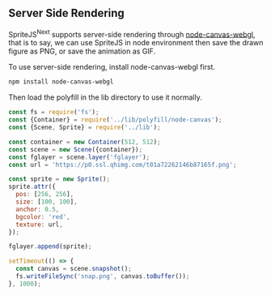 ## Server Side Rendering

SpriteJS<sup>Next</sup> supports server-side rendering through [node-canvas-webgl](https://github.com/akira-cn/node-canvas-webgl), that is to say, we can use SpriteJS in node environment then save the drawn figure as PNG, or save the animation as GIF.

To use server-side rendering, install node-canvas-webgl first.

```bash
npm install node-canvas-webgl
```

Then load the polyfill in the lib directory to use it normally.

```js
const fs = require('fs');
const {Container} = require('../lib/polyfill/node-canvas');
const {Scene, Sprite} = require('../lib');

const container = new Container(512, 512);
const scene = new Scene({container});
const fglayer = scene.layer('fglayer');
const url = 'https://p0.ssl.qhimg.com/t01a72262146b87165f.png';

const sprite = new Sprite();
sprite.attr({
  pos: [256, 256],
  size: [100, 100],
  anchor: 0.5,
  bgcolor: 'red',
  texture: url,
});

fglayer.append(sprite);

setTimeout(() => {
  const canvas = scene.snapshot();
  fs.writeFileSync('snap.png', canvas.toBuffer());
}, 1000);
```